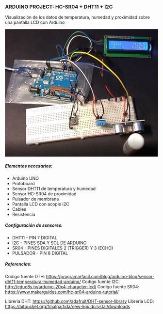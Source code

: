 ### ARDUINO PROJECT: HC-SR04 + DHT11 + I2C
Visualización de los datos de temperatura, humedad y proximidad sobre una pantalla LCD con Arduino

![](images/20190928_111951.png)

##### Elementos necesarios:
- Arduino UNO
- Protoboard
- Sensor DHT11 de temperatura y humedad
- Sensor HC-SR04 de proximidad
- Pulsador de membrana
- Pantalla LCD con acople I2C
- Cables
- Resistencia

##### Configuración de sensores:
- DHT11 - PIN 7 DIGITAL
- I2C   - PINES SDA Y SCL DE ARDUINO
- SR04  - PINES DIGITALES 2 (TRIGGER) Y 3 (ECHO) 
- PULSADOR - PIN 6 DIGITAL

#####  Referencias:
Codigo fuente DTH: https://programarfacil.com/blog/arduino-blog/sensor-dht11-temperatura-humedad-arduino/
Codigo fuente I2C: http://educ8s.tv/arduino-20x4-character-lcd/
Codigo fuente SR04: https://www.makerguides.com/hc-sr04-arduino-tutorial/

Libreria DHT:      https://github.com/adafruit/DHT-sensor-library
Libreria LCD:      https://bitbucket.org/fmalpartida/new-liquidcrystal/downloads
